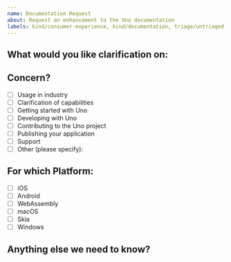 ```yaml
---
name: Documentation Request
about: Request an enhancement to the Uno documentation
labels: kind/consumer-experience, kind/documentation, triage/untriaged
---
```


<!-- Please only use this template for submitting documentation requests -->

## What would you like clarification on:

## Concern?

- [ ] Usage in industry
- [ ] Clarification of capabilities
- [ ] Getting started with Uno
- [ ] Developing with Uno
- [ ] Contributing to the Uno project
- [ ] Publishing your application
- [ ] Support
- [ ] Other (please specify):

## For which Platform:

- [ ] iOS
- [ ] Android
- [ ] WebAssembly
- [ ] macOS
- [ ] Skia
- [ ] Windows

## Anything else we need to know?

<!-- We would love to know of any friction, apart from knowledge, that prevented you from sending in a pull-request -->

